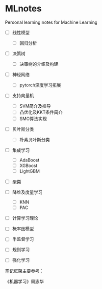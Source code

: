 # MLnotes
Personal learning notes for Machine Learning 

- [ ] 线性模型
  - [ ] 回归分析
- [ ] 决策树
  - [ ] 决策树的介绍及构建
- [ ] 神经网络
  - [ ] pytorch深度学习拓展
- [ ] 支持向量机
  - [ ] SVM简介及推导
  - [ ] 凸优化及KKT条件简介
  - [ ] SMO算法实现
- [ ] 贝叶斯分类
  - [ ] 朴素贝叶斯分类
- [ ] 集成学习
  - [ ] AdaBoost
  - [ ] XGBoost
  - [ ] LightGBM
- [ ] 聚类
- [ ] 降维及度量学习
  - [ ] KNN
  - [ ] PAC
- [ ] 计算学习理论
- [ ] 概率图模型
- [ ] 半监督学习
- [ ] 规则学习
- [ ] 强化学习



笔记框架主要参考：

《机器学习》周志华